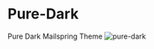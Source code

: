 # Pure-Dark
Pure Dark Mailspring Theme
![pure-dark](https://user-images.githubusercontent.com/58629627/123271256-eeea9780-d500-11eb-8549-f3c053e13a7c.png)

